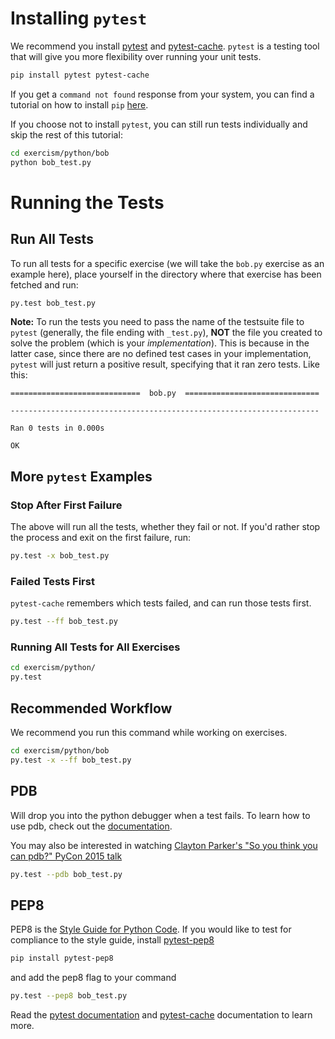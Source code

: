 # Installing `pytest`

We recommend you install [pytest](http://pytest.org/latest/) and
[pytest-cache](http://pythonhosted.org/pytest-cache/). `pytest` is a testing tool that will give you more flexibility
over running your unit tests.

```bash
pip install pytest pytest-cache
```

If you get a `command not found` response from your system, you can find a tutorial on how to install `pip`
[here](https://pip.pypa.io/en/stable/installing/).

If you choose not to install `pytest`, you can still run tests individually and skip the rest of this tutorial:

```bash
cd exercism/python/bob
python bob_test.py
```

# Running the Tests

## Run All Tests

To run all tests for a specific exercise (we will take the `bob.py` exercise as an example here), place yourself in the
directory where that exercise has been fetched and run:

```bash
py.test bob_test.py
```

**Note:** To run the tests you need to pass the name of the testsuite file to
`pytest` (generally, the file ending with `_test.py`), **NOT** the file you created to solve the problem (which is
your _implementation_). This is because in the latter case, since there are no defined test cases in your
implementation, `pytest` will just return a positive result, specifying that it ran zero tests. Like this:

```
=============================  bob.py  ==============================

---------------------------------------------------------------------

Ran 0 tests in 0.000s

OK
```

## More `pytest` Examples

### Stop After First Failure

The above will run all the tests, whether they fail or not. If you'd rather stop the process and exit on the first
failure, run:

```bash
py.test -x bob_test.py
```

### Failed Tests First

`pytest-cache` remembers which tests failed, and can run those tests first.

```bash
py.test --ff bob_test.py
```

### Running All Tests for All Exercises

```bash
cd exercism/python/
py.test
```

## Recommended Workflow

We recommend you run this command while working on exercises.

```bash
cd exercism/python/bob
py.test -x --ff bob_test.py
```

## PDB

Will drop you into the python debugger when a test fails. To learn how to use pdb, check out the
[documentation](https://docs.python.org/3/library/pdb.html#debugger-commands).

You may also be interested in
watching [Clayton Parker's "So you think you can pdb?" PyCon 2015 talk](https://www.youtube.com/watch?v=P0pIW5tJrRM)

```bash
py.test --pdb bob_test.py
```

## PEP8

PEP8 is the [Style Guide for Python Code](https://www.python.org/dev/peps/pep-0008/). If you would like to test for
compliance to the style guide, install
[pytest-pep8](https://pypi.python.org/pypi/pytest-pep8)

```bash
pip install pytest-pep8
```

and add the pep8 flag to your command

```bash
py.test --pep8 bob_test.py
```

Read the [pytest documentation](http://pytest.org/latest/contents.html#toc) and
[pytest-cache](http://pythonhosted.org/pytest-cache/) documentation to learn more.
